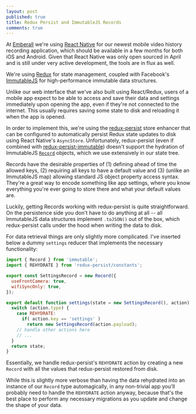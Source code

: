 ```yaml
---
layout: post
published: true
title: Redux Persist and ImmutableJS Records
comments: true
---
```


At [Emberall](https://emberall.com) we're using [React Native](https://facebook.github.io/react-native/) for our newest mobile video history recording application, which should be available in a few months for both iOS and Android. Given that React Native was only open sourced in April and is still under very active development, the tools are in flux as well.

We're using [Redux](https://github.com/rackt/redux) for state management, coupled with Facebook's [ImmutableJS](https://facebook.github.io/immutable-js/) for high-performance immutable data structures.

Unlike our web interface that we've also built using React/Redux, users of a mobile app expect to be able to access and save their data and settings immediately upon opening the app, even if they're not connected to the internet. This usually requires saving some state to disk and reloading it when the app is opened.

In order to implement this, we're using the [redux-persist](https://github.com/rt2zz/redux-persist) store enhancer that can be configured to automatically persist Redux state updates to disk using React Native's `AsyncStore`. Unfortunately, redux-persist (even if combined with [redux-persist-immutable](https://github.com/rt2zz/redux-persist-immutable)) doesn't support the hydration of ImmutableJS [`Record`](https://facebook.github.io/immutable-js/docs/#/Record) objects, which we use extensively in our state tree.

Records have the desirable properties of (1) defining ahead of time the allowed keys, (2) requiring all keys to have a default value and (3) (unlike an ImmutableJS map) allowing standard JS object property access syntax. They're a great way to encode something like app settings, where you know everything you're ever going to store there and what your default values are.

Luckily, getting Records working with redux-persist is quite straightforward. On the persistence side you don't have to do anything at all -- all ImmutableJS data structures implement `.toJSON()` out of the box, which redux-persist calls under the hood when writing the data to disk. 

For data retrieval things are only slightly more complicated. I've inserted below a dummy `settings` reducer that implements the necessary functionality:

```javascript
import { Record } from 'immutable';
import { REHYDRATE } from 'redux-persist/constants';

export const SettingsRecord = new Record({
  useFrontCamera: true,
  wifiSyncOnly: true,
});

export default function settings(state = new SettingsRecord(), action) {
  switch (action.type) {
    case REHYDRATE:
      if( action.key == 'settings' )
        return new SettingsRecord(action.payload);
    // handle other actions here
    // ...
  }
  return state;
}
```

Essentially, we handle redux-persist's `REHYDRATE` action by creating a new `Record` with all the values that redux-persist restored from disk.

While this is slightly more verbose than having the data rehydrated into an instance of our `Record` type automagically, in any non-trivial app you'll probably need to handle the `REHYDRATE` action anyway, because that's the best place to perform any necessary migrations as you update and change the shape of your data.